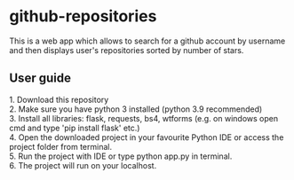 # github-repositories
This is a web app which allows to search for a github account by username and then displays user's repositories sorted by number of stars.

<h2>User guide</h2>
1. Download this repository<br>
2. Make sure you have python 3 installed (python 3.9 recommended)<br>
3. Install all libraries: flask, requests, bs4, wtforms (e.g. on windows open cmd and type 'pip install flask' etc.)<br>
4. Open the downloaded project in your favourite Python IDE or access the project folder from terminal.<br>
5. Run the project with IDE or type python app.py in terminal.<br>
6. The project will run on your localhost.<br>
